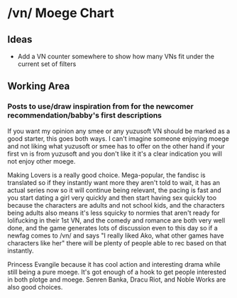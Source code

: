 # /vn/ Moege Chart

## Ideas

-   Add a VN counter somewhere to show how many VNs fit under the current set of filters

## Working Area

### Posts to use/draw inspiration from for the newcomer recommendation/babby's first descriptions

If you want my opinion any smee or any yuzusoft VN should be marked as a good starter, this goes both ways. I can't imagine someone enjoying moege and not liking what yuzusoft or smee has to offer on the other hand if your first vn is from yuzusoft and you don't like it it's a clear indication you will not enjoy other moege.

Making Lovers is a really good choice. Mega-popular, the fandisc is translated so if they instantly want more they aren't told to wait, it has an actual series now so it will continue being relevant, the pacing is fast and you start dating a girl very quickly and then start having sex quickly too because the characters are adults and not school kids, and the characters being adults also means it's less squicky to normies that aren't ready for lolifucking in their 1st VN, and the comedy and romance are both very well done, and the game generates lots of discussion even to this day so if a newfag comes to /vn/ and says "I really liked Ako, what other games have characters like her" there will be plenty of people able to rec based on that instantly.

Princess Evangile because it has cool action and interesting drama while still being a pure moege. It's got enough of a hook to get people interested in both plotge and moege. Senren Banka, Dracu Riot, and Noble Works are also good choices.
